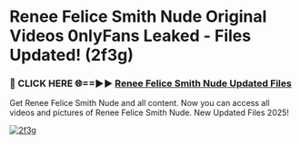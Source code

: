 # Renee Felice Smith Nude Original Videos 0nlyFans Leaked - Files Updated! (2f3g)

<h3>🔴 CLICK HERE 🌐==►► <a href="https://tinyurl.com/4mcuefdz" rel="nofollow">Renee Felice Smith Nude Updated Files</a></h3>

Get Renee Felice Smith Nude and all content. Now you can access all videos and pictures of Renee Felice Smith Nude. New Updated Files 2025!

[![2f3g](https://i.imgur.com/StAQSOY.gif)](https://tinyurl.com/4mcuefdz)
